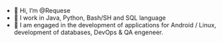 - 👋 Hi, I’m @Requese
- 👀 I work in Java, Python, Bash/SH and SQL language
- 🌱 I am engaged in the development of applications for Android / Linux, development of databases, DevOps & QA engeneer.

<!---
Requese/Requese is a ✨ special ✨ repository because its `README.md` (this file) appears on your GitHub profile.
You can click the Preview link to take a look at your changes.
--->
